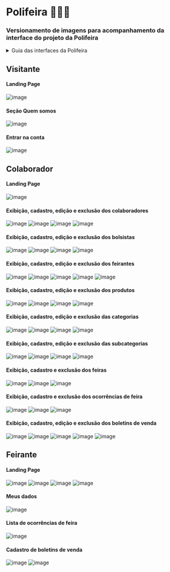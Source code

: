 # Polifeira 🍑🍊🍏
### Versionamento de imagens para acompanhamento da interface do projeto da Polifeira

<details>
  <summary>Guia das interfaces da Polifeira</summary>

* (**Visitante**) A visão inicial que qualquer pessoa recebe ao acessar o site da Polifeira sem um Login
* (**Colaborador**) A visão dos colaboradores administrativos e não administrativos juntamente com os bolsistas para a polifeira
* (**Feirante**) A visão de interface para os feirantes após o acesso da plataforma

</details>

## **Visitante**

#### Landing Page
![image](https://user-images.githubusercontent.com/78219497/197802771-121efb59-deb4-4949-872a-fa1ad475ffeb.png)

#### Seção Quem somos
![image](https://user-images.githubusercontent.com/78219497/197802898-8d2848de-edf4-4877-9c3a-a5fe1964363a.png)

#### Entrar na conta
![image](https://user-images.githubusercontent.com/78219497/197848921-c4fc529d-8522-48fe-ad26-90befe3736d8.png)


## **Colaborador**
#### Landing Page
![image](https://user-images.githubusercontent.com/78219497/198063466-e77ea78d-598b-4a2c-a652-aef41867f6df.png)

#### Exibição, cadastro, edição e exclusão dos colaboradores
![image](https://user-images.githubusercontent.com/78219497/198063586-48503b17-e26f-4214-8584-9b29547c8116.png)
![image](https://user-images.githubusercontent.com/78219497/198063657-e75f66c1-a4c1-4f66-b478-bf02e6ffd49a.png)
![image](https://user-images.githubusercontent.com/78219497/198063823-dddce09f-b761-4bee-ae90-1b0007a282c7.png)
![image](https://user-images.githubusercontent.com/78219497/198063876-8622520e-99cd-4f38-9b02-6863b17f45cb.png)

#### Exibição, cadastro, edição e exclusão dos bolsistas
![image](https://user-images.githubusercontent.com/78219497/198066367-ec9375cb-17ed-4173-8e64-6f1b0eee97b8.png)
![image](https://user-images.githubusercontent.com/78219497/198066443-5a168fc8-e780-4f35-9392-76a649625342.png)
![image](https://user-images.githubusercontent.com/78219497/198066542-bc0fb6b1-06bf-4361-9720-4517009c66bf.png)
![image](https://user-images.githubusercontent.com/78219497/198066601-5c2850e0-f7f7-4b8f-8239-e2b4270004ba.png)

#### Exibição, cadastro, edição e exclusão dos feirantes
![image](https://user-images.githubusercontent.com/78219497/198066676-39a301ab-a5f0-4b1f-ba79-50d5fe4760dd.png)
![image](https://user-images.githubusercontent.com/78219497/198066775-49f2fd77-05f3-472e-86fd-818f6698c72a.png)
![image](https://user-images.githubusercontent.com/78219497/198066813-91de5c4e-5f5d-4d6f-86fc-5988f70f7c8f.png)
![image](https://user-images.githubusercontent.com/78219497/198066929-c4acd407-52a0-45e0-b120-65a7f6e57f8e.png)
![image](https://user-images.githubusercontent.com/78219497/198066952-07bf560c-fab5-41b6-8815-746495398522.png)

#### Exibição, cadastro, edição e exclusão dos produtos
![image](https://user-images.githubusercontent.com/78219497/198066995-6c25a3d4-55c3-4981-857c-7f7fc4939be5.png)
![image](https://user-images.githubusercontent.com/78219497/198067075-4005454b-766c-496a-b404-501a033800ec.png)
![image](https://user-images.githubusercontent.com/78219497/198067109-84da5b10-3d09-49ab-92de-48b6e1ed5987.png)
![image](https://user-images.githubusercontent.com/78219497/198067157-70c4e6c4-fcba-4e68-adfa-4d933964ebb5.png)

#### Exibição, cadastro, edição e exclusão das categorias
![image](https://user-images.githubusercontent.com/78219497/198067198-10848589-5070-4d82-9630-ac612cfdf56b.png)
![image](https://user-images.githubusercontent.com/78219497/198067226-fdde7e47-8663-486d-a5e1-7d2bef9af336.png)
![image](https://user-images.githubusercontent.com/78219497/198067267-36b733b1-d836-4775-85bf-c49904b354ed.png)
![image](https://user-images.githubusercontent.com/78219497/198067303-15340c24-c467-4e20-9df7-aa51db8a81a3.png)

#### Exibição, cadastro, edição e exclusão das subcategorias
![image](https://user-images.githubusercontent.com/78219497/198067341-dab57c5c-05bf-45d5-83c8-85213dbc67b7.png)
![image](https://user-images.githubusercontent.com/78219497/198067395-1b0b46de-7077-4129-97df-ef1097074b15.png)
![image](https://user-images.githubusercontent.com/78219497/198067423-dfcaf054-24ad-4b1e-aa7f-7c4ed0808cb1.png)
![image](https://user-images.githubusercontent.com/78219497/198067462-657fe1e5-ad4b-4e79-8932-5acbd94dc6dd.png)

#### Exibição, cadastro e exclusão dos feiras
![image](https://user-images.githubusercontent.com/78219497/198067523-bcb5b4d2-6231-436b-a50b-2dd7299e4b4c.png)
![image](https://user-images.githubusercontent.com/78219497/198067593-23d3a339-067f-4fdb-9349-c40d354ebecf.png)
![image](https://user-images.githubusercontent.com/78219497/198067661-7c877128-1994-460c-a78f-b9321e3106b8.png)

#### Exibição, cadastro e exclusão dos ocorrências de feira
![image](https://user-images.githubusercontent.com/78219497/198067726-afc827de-fb65-4b4e-857a-2dcd1bbb4352.png)
![image](https://user-images.githubusercontent.com/78219497/198067758-ceb2d239-ef90-45eb-a690-4de07b980202.png)
![image](https://user-images.githubusercontent.com/78219497/198067798-c2767bf3-9247-45a2-ba96-fd7e370581a6.png)

#### Exibição, cadastro, edição e exclusão dos boletins de venda
![image](https://user-images.githubusercontent.com/78219497/198067878-5c500f51-8952-4c98-913f-86073927e77b.png)
![image](https://user-images.githubusercontent.com/78219497/198067918-67bacfe0-6397-4575-bd8a-a4000b68ddd1.png)
![image](https://user-images.githubusercontent.com/78219497/198067954-1251a61d-0b2d-4222-ad3a-bf083f10ccb7.png)
![image](https://user-images.githubusercontent.com/78219497/198068009-34ff0c53-0ea3-4147-8f18-f7fd27662601.png)
![image](https://user-images.githubusercontent.com/78219497/198068051-a967ef7b-4090-4e9e-94ec-d6fbece41a3c.png)

## **Feirante**
#### Landing Page
![image](https://user-images.githubusercontent.com/78219497/198062411-8551d979-f294-4afc-96d9-3bd4bc455c74.png)
![image](https://user-images.githubusercontent.com/78219497/198062461-a679f320-c2b8-4c99-aded-c3097a82b194.png)
![image](https://user-images.githubusercontent.com/78219497/198062528-e68a32dc-e5d1-470b-a1d6-8fe189b5e7aa.png)
![image](https://user-images.githubusercontent.com/78219497/198062570-02ff8c40-e719-447c-af1f-ae6b078b864d.png)

#### Meus dados
![image](https://user-images.githubusercontent.com/78219497/198062975-8b6c4e62-2d2f-4d11-a48e-583d8474bc19.png)

#### Lista de ocorrências de feira
![image](https://user-images.githubusercontent.com/78219497/198063063-033935d5-0ca8-480a-80cd-26bcb94e3f66.png)

#### Cadastro de boletins de venda
![image](https://user-images.githubusercontent.com/78219497/198063217-e2405f3f-bc1f-466e-9409-0e9232cf295d.png)
![image](https://user-images.githubusercontent.com/78219497/198063270-ad385a43-1a01-47b8-bb75-686f41285597.png)
